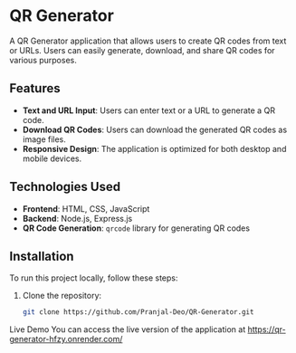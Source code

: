 # QR Generator

A QR Generator application that allows users to create QR codes from text or URLs. Users can easily generate, download, and share QR codes for various purposes.

## Features

*   **Text and URL Input**: Users can enter text or a URL to generate a QR code.
*   **Download QR Codes**: Users can download the generated QR codes as image files.
*   **Responsive Design**: The application is optimized for both desktop and mobile devices.

## Technologies Used

*   **Frontend**: HTML, CSS, JavaScript
*   **Backend**: Node.js, Express.js
*   **QR Code Generation**: `qrcode` library for generating QR codes

## Installation

To run this project locally, follow these steps:

1. Clone the repository:
   ```bash
   git clone https://github.com/Pranjal-Deo/QR-Generator.git
Live Demo
You can access the live version of the application at  https://qr-generator-hfzy.onrender.com/
